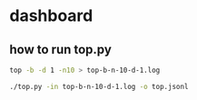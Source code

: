 # dashboard

## how to run top.py
``` bash
top -b -d 1 -n10 > top-b-n-10-d-1.log

./top.py -in top-b-n-10-d-1.log -o top.jsonl
```
